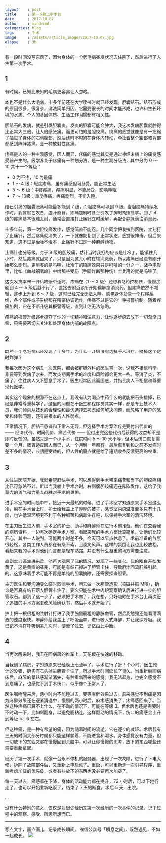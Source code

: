 ```yaml
---
layout    : post
title     : 第一次躺上手术台
date      : 2017-10-07
author    : mindwind
categories: blog
tags      : 手术
image     : /assets/article_images/2017-10-07.jpg
elapse    : 3h
---
```


有一段时间没写东西了，因为身体的一个老毛病突发状况去住院了，然后进行了人生第一次手术。


## 1
有时候，已知比未知的毛病更容易让人忽略。

本也不是什么大毛病，十多年前还在大学读书时就已经发现，胆囊结石。结石形成的原因很多，很复杂，没法简单归因。它需要很长的时间才能形成，也许和生长环境的水质、个人的基因体质、生活工作习惯都有相关性。

胆结石的发病，就是引发胆囊炎。发炎的胆囊可能会肿大，我这次发病胆囊就肿得比正常大三倍，让人倍感胀痛。而更可怕的是胆绞痛，绞痛的感觉就像是有一把锯子插进了身体的右侧腹部，然后还时不时的在身体内转动，牵扯着整个腹部和背部都感到阵阵疼痛，是一种放射性疼痛。

疼痛是人的一种主观感觉，因人而异，疼痛的感觉其实是通过神经末梢上的痛觉感受器产生的。医学界关于疼痛有一种划分法，是一种主观分级法，其中分为 0 ～ 10 共十一个等级：

  - 0 为不疼，10 为最痛
  - 1 ～ 4 级：轻度疼痛，虽有痛感但可忍受，能正常生活
  - 5 ～ 6 级：中度疼痛，疼痛明显，不能忍受，影响睡眠
  - 7 ～ 10级：重度疼痛，疼痛剧烈，不能入睡。

结石引发的胆囊胀痛可能最多能到 7 级，而胆绞痛可以到 9 级。当胆绞痛持续发作时，我曾脸色发白，虚汗直冒，疼痛加剧时甚至引发手脚的抽搐痉挛。到了 9 级的疼痛基本很难忍耐，通常会直接打止痛针立时缓解，再配合静脉滴注消炎药。

十多年前，第一次胆绞痛发作，感觉简直不能忍。几个同学把我扶到医院，立刻打了止痛针，然后疼痛就消失了，一下就像恢复到了正常状态，感觉很神奇。但后来知道，这不过是治标不治本，止痛针不过是一种麻醉药物。

止痛针也分等级，对于 9 级的胆绞痛，估计当时我打的应该是杜冷丁，能镇住几小时，然后疼痛就回来了，只是因为这几小时在输消炎药，所以疼痛已经没有刚开始那么剧烈。更厉害的是吗啡，杜冷丁的镇痛效果只是吗啡的十分之一，战争电影里，比如《血战钢锯岭》中给那些受伤（手脚炸断那种伤）士兵用的就是吗啡了。

这次发病本来一开始略感不适时，疼痛在（1 ～ 3 级）还想着吃药控制住，慢慢加剧到 4 ～ 5 级后就不行了，直接去附近诊所开始输解痉消炎药，但疼痛依然不减轻，逐步上升到 6 ～ 7 级，这时已经完全无法入睡。感觉身体就像一个程序系统，各个部件或子系统都在精密协调运作，疼痛不过是它的一种报警机制。随着疼痛加剧，它在不断升级其报警等级，直到让你无法忽略。

疼痛的报警升级逐步掠夺了你的一切精神和注意力，让你逐步的去放下一切渐渐归零，只需要密切去关注和处理身体内部的故障点。


## 2
既然一个老毛病已经发现了十多年，为什么一开始没有选择手术治疗，摘掉这个定时炸弹？

我每次因为这个病去一次医院，都会被肝胆外科的医生骂一次，说我不相信科学。非要等到发病了才来，而发炎期间手术的难度和风险都会更大一些。等消了炎，不痛了，往往病人又不愿意手术了。医生经常因此而困惑，并指责病人不相信和尊重现代医学。

其实这个现象的根源不在这点上，我没有认为喝点中药什么的就能把石头排掉，已经是非常尊重科学了。这里的问题在于医生和程序员其实一样，都是专业技术人员，我们倾向从技术的合理性和最优选择去考虑如何解决问题，而忽略了用户的感受和体验问题，还有最根本的人性弱点。

正常情况下，胆结石患者和正常人无异，但选择手术方案治疗是要付出代价的 —— 经济代价、时间代价、痛苦代价 —— 但付出完这些代价后获得的收益却不是即时反馈的。虽然只是一个小手术，住院时间 5 ～ 10 天不等，但术后伤口恢复需要一个月，肠胃适应因人而已，从一个月到一年都有。最后恢复到和之前不发病时差不多的情况，长期是受益的，但人性的弱点就是给了短期收益反馈更高的权重。


## 3
从住进医院开始，我就希望赶快手术，可以想得到手术带来痛苦和当下的胆绞痛相比已可忽略不计。所以当我躺上手术台时，右侧腹胆绞痛还在阵阵发作，这给了我莫大的勇气和力量去战胜对手术的畏惧。

进手术室的时间是中午，接近一天最热的时候。进了手术室才知道原来手术室这么冷，躺在手术台上时，护士给我盖上了厚厚的被子，感觉室内的温度至多只有十几度，也许低温环境更不利于各种细菌和病毒生存吧，以保持手术室的清洁环境。

在主刀医生进入前，手术室的护士、助手和麻醉师在进行术前准备。他们在查看我的病历资料，一边再次确定手术方案。看起来我的手术方案比较简单，让他们比较开心，其中一人说到，可能两小时差不多，今天可以早点休息了。术前准备的气氛很轻松，各类工作人员都在有条不紊，且谈笑风声。这样的氛围让我也比较放松，看起来我的手术对他们而言都是轻车熟路，并没有什么凝重的地方需要注意。

直到主刀医生进来后，他再次观察了我的情况，发现了一些变化。我的眼白开始发黄了，这是黄疸的征兆，可能是有结石掉进了胆管卡住，导致胆汁回流肝脏引起的。这意味着手术可能不再是单纯的胆囊摘除，还需要探查胆管。

主刀医生和我沟通要么临时取消手术，再去做一次胆管造影（核磁共振 MRI），确诊是否真有结石落入胆管卡住了，要么只能在术中肉眼观察确认后进行进一步的胆管取石。都到了这一步了，必须把手术做了，我在想，只好临时在手术台上再次签了追加的手术方案更改风险确认书，然后手术就开始了。

护士把一根很粗的注射针打进了我手腕侧最粗的静脉血管，然后我勉强还能看清滴液的速度很快。麻醉师给我盖上了呼吸面罩，进行吸入式麻醉，并让我深呼吸。我已记不清在呼吸到第几次时，便晕了过去，记忆由此中断。


## 4
当再次醒来时，我正在回病房的推车上，天花板在快速的移动。

当我到了病房，才知道原来已经晚上七点半了。手术进行了近 7 个小时，医生预计的没错，确实有石头掉进胆管卡住了，所以手术时间延长了很久。当重新躺回病床后，麻醉的晕眩感渐渐消失，有种重新回来的感觉。我无法起身，也完全感觉不到疼痛了，也感觉不到手术伤口，似乎像个正常人了。

医生嘱咐醒来后，两小时内不能睡过去，要等麻醉效果过去。原来感觉不到痛是因为麻醉效果还在逐渐消退中，慢慢的两小时后，麻木感消失了，疼痛感回来了。当然这种疼痛已算不上什么，在不动的情况下，可能在等级 3。但术后也还是需要时不时动一下，比如侧翻身，以避免肠粘连，这样翻动的情况下，伤口的痛感会上升到等级 5、6 左右。

但这种痛，是一种有希望的痛，因为随着时间的流逝，它在逐步的减轻。术后我有三天的时间大部分时候都只能这样躺着，不能进食和喝水。身体感觉没有力量，但一切放下的东西又都在慢慢回到头脑中，可以让你慢慢的思考，放下的东西哪些还需要重新拿起。

经历了第一次手术，就像一台永不停机的服务器，出现了一次故障，进行了下电大修，拆除了故障部件后，又重新上电启动了。重启，可以重新走一次引导程序，重新考虑加载的优先级，或者有些放下的东西也没必要再次加载了。

每一天过去，痛感都在下降，身体的活动能力都在提升，72 小时后，可以下地行走了，也可以开始重新吃饭了，结束了 7 天的断食。术后 5 天，出院。

...

没有什么特别的意义，仅仅是对很少经历又第一次经历的一次事件的记录。记下过程中的观察、感受、所思所想而已。


---
写点文字，画点画儿，记录成长瞬间。
微信公众号「瞬息之间」，既然遇见，不如一起成长。
![](/assets/images/qrcode_wechat_avatar.jpg)
